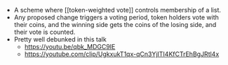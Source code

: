 - A scheme where [[token-weighted vote]] controls membership of a list.
- Any proposed change triggers a voting period, token holders vote with their coins, and the winning side gets the coins of the losing side, and their vote is counted.
- Pretty well debunked in this talk
    - https://youtu.be/qbk_MDGC9IE
    - https://youtube.com/clip/UgkxukT1qx-qCn3YjITI4KfCTrEhBgJRtl4x
